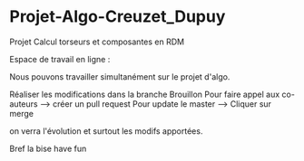 # Projet-Algo-Creuzet_Dupuy

Projet Calcul torseurs et composantes en RDM

Espace de travail en ligne :

Nous pouvons travailler simultanément sur le projet d'algo.

Réaliser les modifications dans la branche Brouillon Pour faire appel aux co-auteurs --> créer un pull request Pour update le master --> Cliquer sur merge

on verra l'évolution et surtout les modifs apportées.

Bref la bise have fun
